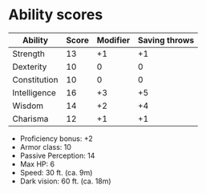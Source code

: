 # Ability scores

| Ability      | Score  | Modifier  | Saving throws |
| ------------ | ------ | --------- | ------------- |
| Strength     | 13     | +1        | +1            |
| Dexterity    | 10     |  0        |  0            |
| Constitution | 10     |  0        |  0            |
| Intelligence | 16     | +3        | +5            |
| Wisdom       | 14     | +2        | +4            |
| Charisma     | 12     | +1        | +1            |

* Proficiency bonus: +2
* Armor class: 10
* Passive Perception: 14
* Max HP: 6
* Speed: 30 ft. (ca. 9m)
* Dark vision: 60 ft. (ca. 18m)
